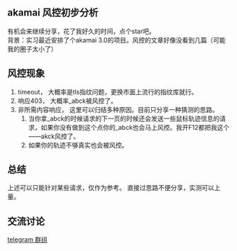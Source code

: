 ## akamai 风控初步分析
有机会来继续分享，花了我好久的时间，点个star吧。   
背景：实习最近安排了个akamai 3.0的项目。风控的文章好像没看到几篇（可能我的圈子太小了）

## 风控现象
1. timeout， 大概率是tls指纹问题，更换市面上流行的指纹库就行。
2. 响应403， 大概率_abck被风控了。
3. 非所需内容响应， 这里可以归结多种原因。目前只分享一种猜测的思路。
   1. 当你拿_abck的时候请求的下一页的时候还会发送一些鼠标轨迹信息的请求，如果你没有做到这个点你的_abck也会马上风控。我开F12都把我这个——akck风控了。
   2. 如果你的轨迹不够真实也会被风控。

## 总结
   上述可以只能针对某些请求，仅作为参考。
   直接过思路不便分享，实测可以上量。

## 交流讨论
[telegram 群组](https://t.me/+4MxaaiydQsVjYTVl)   

        